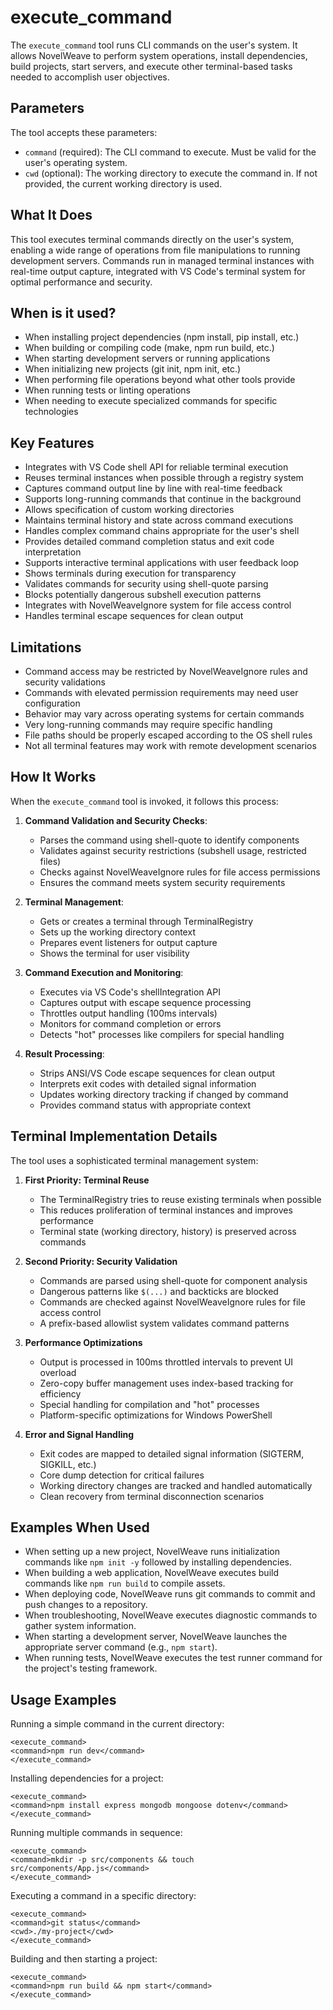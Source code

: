 # execute_command

The `execute_command` tool runs CLI commands on the user's system. It allows NovelWeave to perform system operations, install dependencies, build projects, start servers, and execute other terminal-based tasks needed to accomplish user objectives.

## Parameters

The tool accepts these parameters:

- `command` (required): The CLI command to execute. Must be valid for the user's operating system.
- `cwd` (optional): The working directory to execute the command in. If not provided, the current working directory is used.

## What It Does

This tool executes terminal commands directly on the user's system, enabling a wide range of operations from file manipulations to running development servers. Commands run in managed terminal instances with real-time output capture, integrated with VS Code's terminal system for optimal performance and security.

## When is it used?

- When installing project dependencies (npm install, pip install, etc.)
- When building or compiling code (make, npm run build, etc.)
- When starting development servers or running applications
- When initializing new projects (git init, npm init, etc.)
- When performing file operations beyond what other tools provide
- When running tests or linting operations
- When needing to execute specialized commands for specific technologies

## Key Features

- Integrates with VS Code shell API for reliable terminal execution
- Reuses terminal instances when possible through a registry system
- Captures command output line by line with real-time feedback
- Supports long-running commands that continue in the background
- Allows specification of custom working directories
- Maintains terminal history and state across command executions
- Handles complex command chains appropriate for the user's shell
- Provides detailed command completion status and exit code interpretation
- Supports interactive terminal applications with user feedback loop
- Shows terminals during execution for transparency
- Validates commands for security using shell-quote parsing
- Blocks potentially dangerous subshell execution patterns
- Integrates with NovelWeaveIgnore system for file access control
- Handles terminal escape sequences for clean output

## Limitations

- Command access may be restricted by NovelWeaveIgnore rules and security validations
- Commands with elevated permission requirements may need user configuration
- Behavior may vary across operating systems for certain commands
- Very long-running commands may require specific handling
- File paths should be properly escaped according to the OS shell rules
- Not all terminal features may work with remote development scenarios

## How It Works

When the `execute_command` tool is invoked, it follows this process:

1. **Command Validation and Security Checks**:

    - Parses the command using shell-quote to identify components
    - Validates against security restrictions (subshell usage, restricted files)
    - Checks against NovelWeaveIgnore rules for file access permissions
    - Ensures the command meets system security requirements

2. **Terminal Management**:

    - Gets or creates a terminal through TerminalRegistry
    - Sets up the working directory context
    - Prepares event listeners for output capture
    - Shows the terminal for user visibility

3. **Command Execution and Monitoring**:

    - Executes via VS Code's shellIntegration API
    - Captures output with escape sequence processing
    - Throttles output handling (100ms intervals)
    - Monitors for command completion or errors
    - Detects "hot" processes like compilers for special handling

4. **Result Processing**:
    - Strips ANSI/VS Code escape sequences for clean output
    - Interprets exit codes with detailed signal information
    - Updates working directory tracking if changed by command
    - Provides command status with appropriate context

## Terminal Implementation Details

The tool uses a sophisticated terminal management system:

1. **First Priority: Terminal Reuse**

    - The TerminalRegistry tries to reuse existing terminals when possible
    - This reduces proliferation of terminal instances and improves performance
    - Terminal state (working directory, history) is preserved across commands

2. **Second Priority: Security Validation**

    - Commands are parsed using shell-quote for component analysis
    - Dangerous patterns like `$(...)` and backticks are blocked
    - Commands are checked against NovelWeaveIgnore rules for file access control
    - A prefix-based allowlist system validates command patterns

3. **Performance Optimizations**

    - Output is processed in 100ms throttled intervals to prevent UI overload
    - Zero-copy buffer management uses index-based tracking for efficiency
    - Special handling for compilation and "hot" processes
    - Platform-specific optimizations for Windows PowerShell

4. **Error and Signal Handling**
    - Exit codes are mapped to detailed signal information (SIGTERM, SIGKILL, etc.)
    - Core dump detection for critical failures
    - Working directory changes are tracked and handled automatically
    - Clean recovery from terminal disconnection scenarios

## Examples When Used

- When setting up a new project, NovelWeave runs initialization commands like `npm init -y` followed by installing dependencies.
- When building a web application, NovelWeave executes build commands like `npm run build` to compile assets.
- When deploying code, NovelWeave runs git commands to commit and push changes to a repository.
- When troubleshooting, NovelWeave executes diagnostic commands to gather system information.
- When starting a development server, NovelWeave launches the appropriate server command (e.g., `npm start`).
- When running tests, NovelWeave executes the test runner command for the project's testing framework.

## Usage Examples

Running a simple command in the current directory:

```
<execute_command>
<command>npm run dev</command>
</execute_command>
```

Installing dependencies for a project:

```
<execute_command>
<command>npm install express mongodb mongoose dotenv</command>
</execute_command>
```

Running multiple commands in sequence:

```
<execute_command>
<command>mkdir -p src/components && touch src/components/App.js</command>
</execute_command>
```

Executing a command in a specific directory:

```
<execute_command>
<command>git status</command>
<cwd>./my-project</cwd>
</execute_command>
```

Building and then starting a project:

```
<execute_command>
<command>npm run build && npm start</command>
</execute_command>
```
